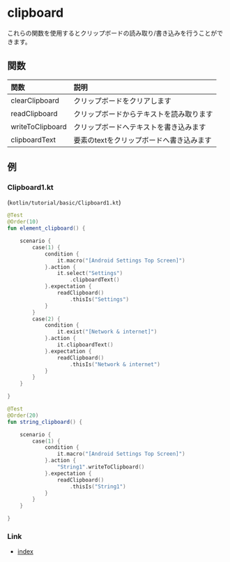# clipboard

これらの関数を使用するとクリップボードの読み取り/書き込みを行うことができます。

## 関数

| 関数               | 説明                     |
|:-----------------|:-----------------------|
| clearClipboard   | クリップボードをクリアします         |
| readClipboard    | クリップボードからテキストを読み取ります   |
| writeToClipboard | クリップボードへテキストを書き込みます    |
| clipboardText    | 要素のtextをクリップボードへ書き込みます |

## 例

### Clipboard1.kt

(`kotlin/tutorial/basic/Clipboard1.kt`)

```kotlin
@Test
@Order(10)
fun element_clipboard() {

    scenario {
        case(1) {
            condition {
                it.macro("[Android Settings Top Screen]")
            }.action {
                it.select("Settings")
                    .clipboardText()
            }.expectation {
                readClipboard()
                    .thisIs("Settings")
            }
        }
        case(2) {
            condition {
                it.exist("[Network & internet]")
            }.action {
                it.clipboardText()
            }.expectation {
                readClipboard()
                    .thisIs("Network & internet")
            }
        }
    }

}

@Test
@Order(20)
fun string_clipboard() {

    scenario {
        case(1) {
            condition {
                it.macro("[Android Settings Top Screen]")
            }.action {
                "String1".writeToClipboard()
            }.expectation {
                readClipboard()
                    .thisIs("String1")
            }
        }
    }

}
```

### Link

- [index](../../../index_ja.md)



